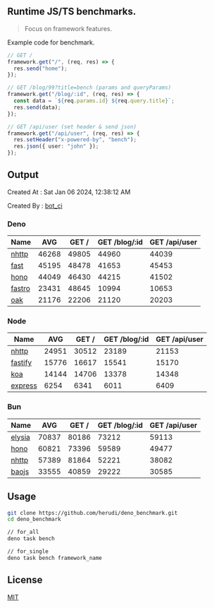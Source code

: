 ## Runtime JS/TS benchmarks.

> Focus on framework features.

Example code for benchmark.
```ts
// GET /
framework.get("/", (req, res) => {
  res.send("home");
});

// GET /blog/99?title=bench (params and queryParams)
framework.get("/blog/:id", (req, res) => {
  const data = `${req.params.id} ${req.query.title}`;
  res.send(data);
});

// GET /api/user (set header & send json)
framework.get("/api/user", (req, res) => {
  res.setHeader("x-powered-by", "bench");
  res.json({ user: "john" });
});
```

## Output
Created At : Sat Jan 06 2024, 12:38:12 AM

Created By : [bot_ci](https://github.com/herudi/deno_benchmarks/commits?author=github-actions%5Bbot%5D)


### Deno
|Name|AVG|GET /|GET /blog/:id|GET /api/user|
|----|----|----|----|----|
|[nhttp](https://github.com/nhttp/nhttp)|46268|49805|44960|44039|
|[fast](https://github.com/danteissaias/fast)|45195|48478|41653|45453|
|[hono](https://github.com/honojs/hono)|44049|46430|44215|41502|
|[fastro](https://github.com/fastrodev/fastro)|23431|48645|10994|10653|
|[oak](https://github.com/oakserver/oak)|21176|22206|21120|20203|
  


### Node
|Name|AVG|GET /|GET /blog/:id|GET /api/user|
|----|----|----|----|----|
|[nhttp](https://github.com/nhttp/nhttp)|24951|30512|23189|21153|
|[fastify](https://github.com/fastify/fastify)|15776|16617|15541|15170|
|[koa](https://github.com/koajs/koa)|14144|14706|13378|14348|
|[express](https://github.com/expressjs/express)|6254|6341|6011|6409|
  


### Bun
|Name|AVG|GET /|GET /blog/:id|GET /api/user|
|----|----|----|----|----|
|[elysia](https://github.com/elysiajs/elysia)|70837|80186|73212|59113|
|[hono](https://github.com/honojs/hono)|60821|73396|59589|49477|
|[nhttp](https://github.com/nhttp/nhttp)|57389|81864|52221|38082|
|[baojs](https://github.com/mattreid1/baojs)|33555|40859|29222|30585|
  



## Usage

```bash
git clone https://github.com/herudi/deno_benchmark.git
cd deno_benchmark

// for_all
deno task bench

// for_single
deno task bench framework_name
```

## License

[MIT](LICENSE)

